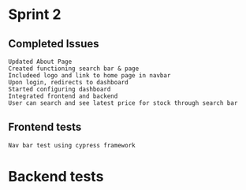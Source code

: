 # Sprint 2

## Completed Issues
    Updated About Page
    Created functioning search bar & page
    Includeed logo and link to home page in navbar
    Upon login, redirects to dashboard
    Started configuring dashboard
    Integrated frontend and backend
    User can search and see latest price for stock through search bar
    


## Frontend tests
    Nav bar test using cypress framework


# Backend tests
